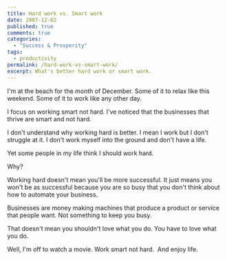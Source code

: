 ```yaml
---
title: Hard work vs. Smart work
date: 2007-12-02
published: true
comments: true
categories:
  - "Success & Prosperity"
tags:
  - productivity
permalink: /hard-work-vs-smart-work/
excerpt: What's better hard work or smart work.
---
```

I'm at the beach for the month of December.  Some of it to relax like this weekend.  Some of it to work like any other day.

I focus on working smart not hard.  I've noticed that the businesses that thrive are smart and not hard.

I don't understand why working hard is better.  I mean I work but I don't struggle at it.  I don't work myself into the ground and don't have a life.

Yet some people in my life think I should work hard.

Why?

Working hard doesn't mean you'll be more successful.  It just means you won't be as successful because you are so busy that you don't think about how to automate your business.

Businesses are money making machines that produce a product or service that people want.  Not something to keep you busy.</p>

That doesn't mean you shouldn't love what you do.  You have to love what you do.

Well, I'm off to watch a movie. Work smart not hard.  And enjoy life.